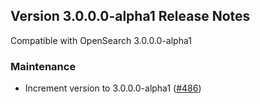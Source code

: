 ## Version 3.0.0.0-alpha1 Release Notes

Compatible with OpenSearch 3.0.0.0-alpha1

### Maintenance
* Increment version to 3.0.0.0-alpha1 ([#486](https://github.com/opensearch-project/dashboards-search-relevance/pull/486))